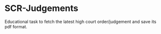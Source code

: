 # SCR-Judgements
Educational task to fetch the latest high court order/judgement and save its pdf format.
